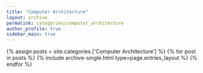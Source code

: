 ```yaml
---
title: "Computer Architecture"
layout: archive
permalink: categories/computer_architecture
author_profile: true
sidebar_main: true
---
```



{% assign posts = site.categories.['Computer Architecture'] %}
{% for post in posts %} {% include archive-single.html type=page.entries_layout %} {% endfor %}
